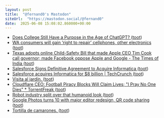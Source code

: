 ```yaml
---
layout: post
title:  "@fernand0's Mastodon"
siteUrl:  "https://mastodon.social/@fernand0"
date:  2025-06-08 15:08:02.860000+00:00
---
```

*  [Does College Still Have a Purpose in the Age of ChatGPT?  ](https://www.bloomberg.com/opinion/articles/2025-05-27/ai-role-in-college-brings-education-closer-to-a-crisis-point) ([toot](https://mastodon.social/@fernand0/114648369257249093))
*  [WA consumers will gain ‘right to repair’ cellphones, other electronics  ](https://www.seattletimes.com/business/technology/wa-consumers-will-gain-right-to-repair-cellphones-other-electronics/) ([toot](https://mastodon.social/@fernand0/114648237901118880))
*  [Texas adopts online Child-Safety Bill that made Apple CEO Tim Cook call governor; made Facebook oppose Apple and Google - The Times of India ](https://timesofindia.indiatimes.com/technology/tech-news/texas-adopts-online-child-safety-bill-that-made-apple-ceo-tim-cook-call-governor-made-facebook-oppose-apple-and-google/articleshow/121448688.cm) ([toot](https://mastodon.social/@fernand0/114647877380231181))
*  [Salesforce Signs Definitive Agreement to Acquire Informatica ](https://www.salesforce.com/news/press-releases/2025/05/27/salesforce-signs-definitive-agreement-to-acquire-informatica/?bc=H) ([toot](https://mastodon.social/@fernand0/114647810550770943))
*  [Salesforce acquires Informatica for $8 billion \| TechCrunch ](https://techcrunch.com/2025/05/27/salesforce-acquires-informatica-for-8-billion) ([toot](https://mastodon.social/@fernand0/114647475887346367))
*  [Visita al jardín. ](https://avecesunafoto.wordpress.com/2025/06/08/visita-al-jardin) ([toot](https://mastodon.social/@fernand0/114647410795303097))
*  [Cloudflare CEO: Football Piracy Blocks Will Claim Lives; "I Pray No One Dies" * TorrentFreak ](https://torrentfreak.com/cloudflare-ceo-football-piracy-blocks-will-claim-lives-i-pray-no-one-dies-250526) ([toot](https://mastodon.social/@fernand0/114647201829277181))
*  [Robot industry split over that humanoid look ](https://www.axios.com/2025/05/27/robots-humanoid-tesla-optimu) ([toot](https://mastodon.social/@fernand0/114647041230836591))
*  [Google Photos turns 10 with major editor redesign, QR code sharing ](https://9to5google.com/2025/05/28/google-photos-10th-birthday) ([toot](https://mastodon.social/@fernand0/114646846380605712))
*  [Tortilla de camarones. ](https://avecesunafoto.wordpress.com/2025/06/08/tortilla-de-camarones) ([toot](https://mastodon.social/@fernand0/114646448344952073))
